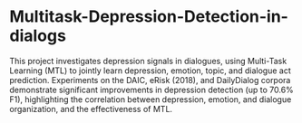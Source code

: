 # Multitask-Depression-Detection-in-dialogs

This project investigates depression signals in dialogues, using Multi-Task Learning (MTL) to jointly learn depression, emotion, topic, and dialogue act prediction. Experiments on the DAIC, eRisk (2018), and DailyDialog corpora demonstrate significant improvements in depression detection (up to 70.6% F1), highlighting the correlation between depression, emotion, and dialogue organization, and the effectiveness of MTL.
